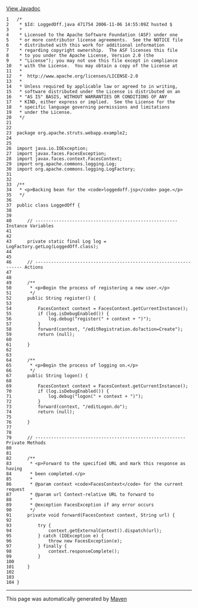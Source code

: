 [View Javadoc](../../../../../../apidocs/org/apache/struts/webapp/example2/LoggedOff.html.md)


    1   /*
    2    * $Id: LoggedOff.java 471754 2006-11-06 14:55:09Z husted $
    3    *
    4    * Licensed to the Apache Software Foundation (ASF) under one
    5    * or more contributor license agreements.  See the NOTICE file
    6    * distributed with this work for additional information
    7    * regarding copyright ownership.  The ASF licenses this file
    8    * to you under the Apache License, Version 2.0 (the
    9    * "License"); you may not use this file except in compliance
    10   * with the License.  You may obtain a copy of the License at
    11   *
    12   *  http://www.apache.org/licenses/LICENSE-2.0
    13   *
    14   * Unless required by applicable law or agreed to in writing,
    15   * software distributed under the License is distributed on an
    16   * "AS IS" BASIS, WITHOUT WARRANTIES OR CONDITIONS OF ANY
    17   * KIND, either express or implied.  See the License for the
    18   * specific language governing permissions and limitations
    19   * under the License.
    20   */
    21  
    22  
    23  package org.apache.struts.webapp.example2;
    24  
    25  
    26  import java.io.IOException;
    27  import javax.faces.FacesException;
    28  import javax.faces.context.FacesContext;
    29  import org.apache.commons.logging.Log;
    30  import org.apache.commons.logging.LogFactory;
    31  
    32  
    33  /**
    34   * <p>Backing bean for the <code>loggedoff.jsp</code> page.</p>
    35   */
    36  
    37  public class LoggedOff {
    38  
    39  
    40      // ------------------------------------------------------ Instance Variables
    41  
    42  
    43      private static final Log log = LogFactory.getLog(LoggedOff.class);
    44  
    45  
    46      // ----------------------------------------------------------------- Actions
    47  
    48  
    49      /**
    50       * <p>Begin the process of registering a new user.</p>
    51       */
    52      public String register() {
    53  
    54          FacesContext context = FacesContext.getCurrentInstance();
    55          if (log.isDebugEnabled()) {
    56              log.debug("register(" + context + ")");
    57          }
    58          forward(context, "/editRegistration.do?action=Create");
    59          return (null);
    60  
    61      }
    62  
    63  
    64      /**
    65       * <p>Begin the process of logging on.</p>
    66       */
    67      public String logon() {
    68  
    69          FacesContext context = FacesContext.getCurrentInstance();
    70          if (log.isDebugEnabled()) {
    71              log.debug("logon(" + context + ")");
    72          }
    73          forward(context, "/editLogon.do");
    74          return (null);
    75  
    76      }
    77  
    78  
    79      // --------------------------------------------------------- Private Methods
    80  
    81  
    82      /**
    83       * <p>Forward to the specified URL and mark this response as having
    84       * been completed.</p>
    85       *
    86       * @param context <code>FacesContext</code> for the current request
    87       * @param url Context-relative URL to forward to
    88       *
    89       * @exception FacesException if any error occurs
    90       */
    91      private void forward(FacesContext context, String url) {
    92  
    93          try {
    94              context.getExternalContext().dispatch(url);
    95          } catch (IOException e) {
    96              throw new FacesException(e);
    97          } finally {
    98              context.responseComplete();
    99          }
    100 
    101     }
    102 
    103 
    104 }

------------------------------------------------------------------------

This page was automatically generated by [Maven](http://maven.apache.org/)
